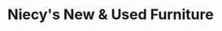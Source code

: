 ---
title: "Niecy's New & Used Furniture"
url: /dorchester/niecys-new-and-used-furniture/
shop: furniture
---